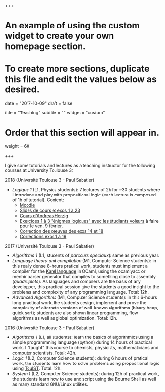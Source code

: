 +++
# An example of using the custom widget to create your own homepage section.
# To create more sections, duplicate this file and edit the values below as desired.

date = "2017-10-09"
draft = false

title = "Teaching"
subtitle = ""
widget = "custom"

# Order that this section will appear in.
weight = 60

+++

I give some tutorials and lectures as a teaching instructor for the following
courses at University Toulouse 3:

2018 (Université Toulouse 3 - Paul Sabatier)

- _Logique 1_ (L1, Physics students): 7 lectures of 2h for ~30 students
  where I introduce and play with propositional logic (each lecture is
  composed of 1h of tutorial). Content:
  - [Moodle](http://moodle.univ-tlse3.fr/course/view.php?id=2830)
  - [Slides de cours et exos 1 à 23](https://cloud.irit.fr/index.php/s/emqXmBZtoUW5kVT)
  - [Cours d'Andreas Herzig](https://www.irit.fr/~Andreas.Herzig/C)
  - [Exercices 1 à 3 "énigmes logiques" avec les étudiants voleurs](https://cloud.irit.fr/index.php/s/HU4oQU8VZqX4IRv) à faire pour le ven. 9 février,
  - [Correction des preuves des exos 14 et 18](https://cloud.irit.fr/index.php/s/FA42VbGi7w8CSK9)
  - [Corrections exos 1 à 19](https://cloud.irit.fr/index.php/s/Xp7r8XeoEfcEX0k)

2017 (Université Toulouse 3 - Paul Sabatier)

- _Algorithms 1_ (L1, students of _parcours speciaux_): same as previous year.
- _Language theory and compilation_ (M1, Computer Science students): in
  this really dense 8-hours pratical work, students must implement a
  compiler for the [Karel language][karel] in OCaml, using the ocamlyacc or
  menhir parser generator that compiles to something close to assembly
  (_quadruplets_). As languages and compilers are the basis of any
  developper, this practical session give the students a good insight to
  the problems and complexity of any programming language. Total: 12h.
- _Advanced Algorithms_ (M1, Computer Science students): in this 6-hours
  long practical work, the students design, implement and prove the
  complexity of alternate versions of well-known algorithms (binary heap,
  quick sort); students are also shown linear programming, flow algorithms as
  well as global optimization. Total: 12h.

[karel]: https://en.wikipedia.org/wiki/Karel_(programming_language)

2016 (Université Toulouse 3 - Paul Sabatier)

- _Algorithms 1_ (L1, all students): learn the basics of
  algorithmics using a simple programmning language (python) during 14
  hours of practical work. I "taught" this course to chemists, physicists,
  mathematicians and computer scientists. Total: 42h.
- _Logic 1_ (L2, Computer Science students): during 6 hours of pratical
  work, the students learn how to solve problems using propositional logic
  using [TouIST](https://www.irit.fr/touist). Total: 12h.
- _System 1_ (L2, Computer Science students): during 12h of practical work,
  the students learn how to use and script using the Bourne Shell as well as
  many standard GNU/Linux utilities.